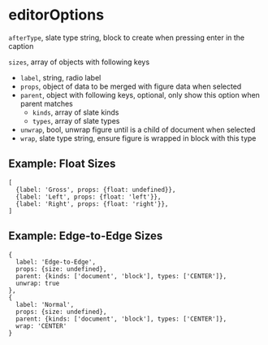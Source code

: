 # editorOptions

`afterType`, slate type string, block to create when pressing enter in the caption

`sizes`, array of objects with following keys
- `label`, string, radio label
- `props`, object of data to be merged with figure data when selected
- `parent`, object with following keys, optional, only show this option when parent matches
  - `kinds`, array of slate kinds
  - `types`, array of slate types
- `unwrap`, bool, unwrap figure until is a child of document when selected
- `wrap`, slate type string, ensure figure is wrapped in block with this type 

## Example: Float Sizes

```
[
  {label: 'Gross', props: {float: undefined}},
  {label: 'Left', props: {float: 'left'}},
  {label: 'Right', props: {float: 'right'}},
]
```

## Example: Edge-to-Edge Sizes

```
{
  label: 'Edge-to-Edge',
  props: {size: undefined},
  parent: {kinds: ['document', 'block'], types: ['CENTER']},
  unwrap: true
},
{
  label: 'Normal',
  props: {size: undefined},
  parent: {kinds: ['document', 'block'], types: ['CENTER']},
  wrap: 'CENTER'
}
```

